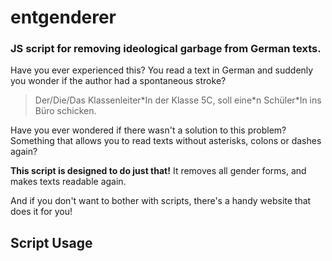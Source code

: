 # entgenderer
### JS script for removing ideological garbage from German texts.

Have you ever experienced this? You read a text in German and suddenly you wonder if the author had a spontaneous stroke? 

>Der/Die/Das Klassenleiter&ast;In der Klasse 5C, soll eine&ast;n Schüler&ast;In ins Büro schicken.

Have you ever wondered if there wasn't a solution to this problem? Something that allows you to read texts without asterisks, colons or dashes again?

**This script is designed to do just that!** It removes all gender forms, and makes texts readable again.

And if you don't want to bother with scripts, there's a handy website that does it for you!

## Script Usage
